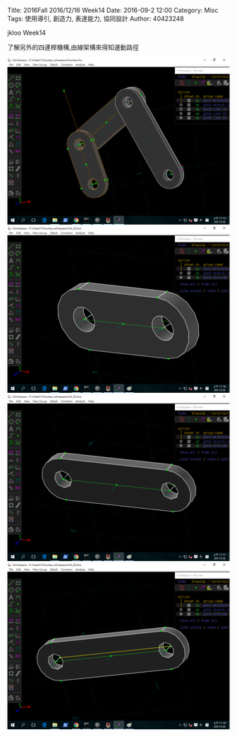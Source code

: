 Title: 2016Fall 2016/12/16 Week14
Date: 2016-09-2 12:00
Category: Misc
Tags: 使用導引, 創造力, 表達能力, 協同設計
Author: 40423248

jkloo Week14

了解另外的四連桿機構,由線架構來得知運動路徑

<img src="./../data/fourbar.png" width= "800" />

<img src="./../data/fourbar30.png" width= "800" />

<img src="./../data/fourbar50.png" width= "800" />

<img src="./../data/fourbar60.png" width= "800" />